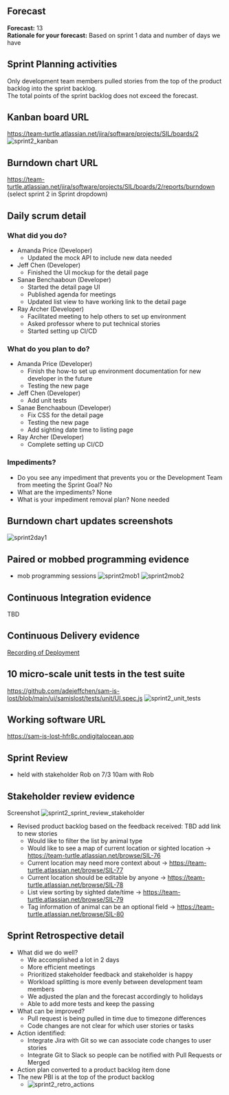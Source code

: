 ## Forecast 
**Forecast:** 13  
**Rationale for your forecast:** Based on sprint 1 data and number of days we have 

## Sprint Planning activities
Only development team members pulled stories from the top of the product backlog into the sprint backlog.  
The total points of the sprint backlog does not exceed the forecast.  
## Kanban board URL
https://team-turtle.atlassian.net/jira/software/projects/SIL/boards/2
![sprint2_kanban](/project-part-2/sprint2_kanban_board.png)
## Burndown chart URL
https://team-turtle.atlassian.net/jira/software/projects/SIL/boards/2/reports/burndown  (select sprint 2 in Sprint dropdown) 
## Daily scrum detail
### What did you do?
* Amanda Price (Developer)
  * Updated the mock API to include new data needed 
* Jeff Chen (Developer)
  * Finished the UI mockup for the detail page 
* Sanae Benchaaboun (Developer)
  * Started the detail page UI
  * Published agenda for meetings 
  * Updated list view to have working link to the detail page 
* Ray Archer (Developer)
  * Facilitated meeting to help others to set up environment 
  * Asked professor where to put technical stories 
  * Started setting up CI/CD
### What do you plan to do?
* Amanda Price (Developer)
  * Finish the how-to set up environment documentation for new developer in the future 
  * Testing the new page
* Jeff Chen (Developer)
  * Add unit tests
* Sanae Benchaaboun (Developer)
  * Fix CSS for the detail page 
  * Testing the new page
  * Add sighting date time to listing page 
* Ray Archer (Developer)
  * Complete setting up CI/CD
### Impediments?
* Do you see any impediment that prevents you or the Development Team from meeting the Sprint Goal? No
* What are the impediments? None
* What is your impediment removal plan? None needed 
## Burndown chart updates screenshots 
![sprint2day1](/project-part-2/sprint2_burndown_day1.png)
## Paired or mobbed programming evidence 
* mob programming sessions
![sprint2mob1](/project-part-2/sprint2_mob_programming1.png)
![sprint2mob2](/project-part-2/sprint2_mob_programming2.png)
## Continuous Integration evidence 
TBD
## Continuous Delivery evidence 
[Recording of Deployment](https://harvard.zoom.us/rec/share/cd_UcxAiYFLpTOAtlZhdMwHebh1BNI92b6uCuIkwCIFuIkfDolWq0WBIBxBWifmB.Z-sKrWucEfLBP6Bs)
## 10 micro-scale unit tests in the test suite 
https://github.com/adejeffchen/sam-is-lost/blob/main/ui/samislost/tests/unit/UI.spec.js
![sprint2_unit_tests](/project-part-2/sprint2_unit_tests.png)
## Working software URL
https://sam-is-lost-hfr8c.ondigitalocean.app
## Sprint Review
* held with stakeholder Rob on 7/3 10am with Rob
## Stakeholder review evidence
Screenshot ![sprint2_sprint_review_stakeholder](/project-part-2/sprint2_sprint_review_stakeholder.png)
* Revised product backlog based on the feedback received: 
TBD add link to new stories 
  * Would like to filter the list by animal type 
  * Would like to see a map of current location or sighted location -> https://team-turtle.atlassian.net/browse/SIL-76
  * Current location may need more context about -> https://team-turtle.atlassian.net/browse/SIL-77
  * Current location should be editable by anyone -> https://team-turtle.atlassian.net/browse/SIL-78
  * List view sorting by sighted date/time -> https://team-turtle.atlassian.net/browse/SIL-79
  * Tag information of animal can be an optional field -> https://team-turtle.atlassian.net/browse/SIL-80
## Sprint Retrospective detail 
* What did we do well?
  * We accomplished a lot in 2 days 
  * More efficient meetings 
  * Prioritized stakeholder feedback and stakeholder is happy 
  * Workload splitting is more evenly between development team members 
  * We adjusted the plan and the forecast accordingly to holidays 
  * Able to add more tests and keep the passing 
* What can be improved?
  * Pull request is being pulled in time due to timezone differences 
  * Code changes are not clear for which user stories or tasks 
* Action identified: 
  * Integrate Jira with Git so we can associate code changes to user stories 
  * Integrate Git to Slack so people can be notified with Pull Requests or Merged 
* Action plan converted to a product backlog item done
* The new PBI is at the top of the product backlog
  * ![sprint2_retro_actions](/project-part-2/sprint2_retro_actions.png)
